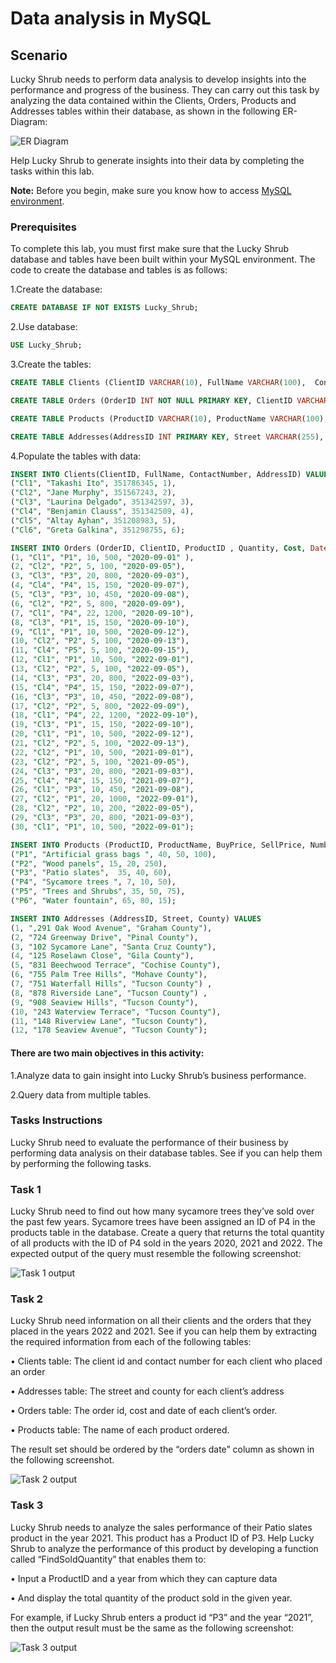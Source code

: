 # Data analysis in MySQL


## Scenario
Lucky Shrub needs to perform data analysis to develop insights into the performance and progress of the business. They can carry out this task by analyzing the data contained within the Clients, Orders, Products and Addresses tables within their database, as shown in the following ER-Diagram:

 ![ER Diagram](images/Picture1.png) 

Help Lucky Shrub to generate insights into their data by completing the tasks within this lab.

**Note:** Before you begin, make sure you know how to access [MySQL environment](https://www.coursera.org/learn/advanced-mysql-topics/supplement/Xp5Mg/how-to-access-mysql-environment).

### Prerequisites
To complete this lab, you must first make sure that the Lucky Shrub database and tables have been built within your MySQL environment.
The code to create the database and tables is as follows:

1.Create the database:
```SQL 
CREATE DATABASE IF NOT EXISTS Lucky_Shrub;
```

2.Use database:
```SQL 
USE Lucky_Shrub;
```

3.Create the tables:
```SQL 
CREATE TABLE Clients (ClientID VARCHAR(10), FullName VARCHAR(100),  ContactNumber INT, AddressID INT);   
```

```SQL 
CREATE TABLE Orders (OrderID INT NOT NULL PRIMARY KEY, ClientID VARCHAR(10),  ProductID VARCHAR(10),  Quantity   INT, Cost DECIMAL(6,2), Date DATE); 
```

```SQL 
CREATE TABLE Products (ProductID VARCHAR(10), ProductName VARCHAR(100),  BuyPrice DECIMAL(6,2), SellPrice DECIMAL(6,2), NumberOfItems INT);    
```

```SQL 
CREATE TABLE Addresses(AddressID INT PRIMARY KEY, Street VARCHAR(255), County VARCHAR(100)); 
 ```

4.Populate the tables with data:
```SQL 
INSERT INTO Clients(ClientID, FullName, ContactNumber, AddressID) VALUES 
("Cl1", "Takashi Ito", 351786345, 1), 
("Cl2", "Jane Murphy", 351567243, 2), 
("Cl3", "Laurina Delgado", 351342597, 3), 
("Cl4", "Benjamin Clauss", 351342509, 4), 
("Cl5", "Altay Ayhan", 351208983, 5), 
("Cl6", "Greta Galkina", 351298755, 6);   
```

```SQL 
INSERT INTO Orders (OrderID, ClientID, ProductID , Quantity, Cost, Date) VALUES 
(1, "Cl1", "P1", 10, 500, "2020-09-01" ), 
(2, "Cl2", "P2", 5, 100, "2020-09-05"), 
(3, "Cl3", "P3", 20, 800, "2020-09-03"), 
(4, "Cl4", "P4", 15, 150, "2020-09-07"), 
(5, "Cl3", "P3", 10, 450, "2020-09-08"), 
(6, "Cl2", "P2", 5, 800, "2020-09-09"), 
(7, "Cl1", "P4", 22, 1200, "2020-09-10"), 
(8, "Cl3", "P1", 15, 150, "2020-09-10"), 
(9, "Cl1", "P1", 10, 500, "2020-09-12"), 
(10, "Cl2", "P2", 5, 100, "2020-09-13"), 
(11, "Cl4", "P5", 5, 100, "2020-09-15"),
(12, "Cl1", "P1", 10, 500, "2022-09-01"), 
(13, "Cl2", "P2", 5, 100, "2022-09-05"), 
(14, "Cl3", "P3", 20, 800, "2022-09-03"), 
(15, "Cl4", "P4", 15, 150, "2022-09-07"), 
(16, "Cl3", "P3", 10, 450, "2022-09-08"), 
(17, "Cl2", "P2", 5, 800, "2022-09-09"), 
(18, "Cl1", "P4", 22, 1200, "2022-09-10"), 
(19, "Cl3", "P1", 15, 150, "2022-09-10"), 
(20, "Cl1", "P1", 10, 500, "2022-09-12"), 
(21, "Cl2", "P2", 5, 100, "2022-09-13"),  
(22, "Cl2", "P1", 10, 500, "2021-09-01"), 
(23, "Cl2", "P2", 5, 100, "2021-09-05"), 
(24, "Cl3", "P3", 20, 800, "2021-09-03"), 
(25, "Cl4", "P4", 15, 150, "2021-09-07"), 
(26, "Cl1", "P3", 10, 450, "2021-09-08"), 
(27, "Cl2", "P1", 20, 1000, "2022-09-01"), 
(28, "Cl2", "P2", 10, 200, "2022-09-05"), 
(29, "Cl3", "P3", 20, 800, "2021-09-03"), 
(30, "Cl1", "P1", 10, 500, "2022-09-01"); 
```

```SQL 
INSERT INTO Products (ProductID, ProductName, BuyPrice, SellPrice, NumberOfItems) VALUES 
("P1", "Artificial grass bags ", 40, 50, 100), 
("P2", "Wood panels", 15, 20, 250), 
("P3", "Patio slates",  35, 40, 60), 
("P4", "Sycamore trees ", 7, 10, 50), 
("P5", "Trees and Shrubs", 35, 50, 75), 
("P6", "Water fountain", 65, 80, 15);   
```

```SQL 
INSERT INTO Addresses (AddressID, Street, County) VALUES 
(1, ",291 Oak Wood Avenue", "Graham County"), 
(2, "724 Greenway Drive", "Pinal County"), 
(3, "102 Sycamore Lane", "Santa Cruz County"), 
(4, "125 Roselawn Close", "Gila County"), 
(5, "831 Beechwood Terrace", "Cochise County"),
(6, "755 Palm Tree Hills", "Mohave County"), 
(7, "751 Waterfall Hills", "Tucson County") , 
(8, "878 Riverside Lane", "Tucson County") , 
(9, "908 Seaview Hills", "Tucson County"), 
(10, "243 Waterview Terrace", "Tucson County"), 
(11, "148 Riverview Lane", "Tucson County"),  
(12, "178 Seaview Avenue", "Tucson County");
```

#### There are two main objectives in this activity: 
1.Analyze data to gain insight into Lucky Shrub’s business performance.

2.Query data from multiple tables.

### Tasks Instructions
Lucky Shrub need to evaluate the performance of their business by performing data analysis on their database tables. See if you can help them by performing the following tasks.

### Task 1
Lucky Shrub need to find out how many sycamore trees they’ve sold over the past few years. Sycamore trees have been assigned an ID of P4 in the products table in the database. Create a query that returns the total quantity of all products with the ID of P4 sold in the years 2020, 2021 and 2022. The expected output of the query must resemble the following screenshot: 

 ![Task 1 output](images/Picture2.png) 

### Task 2
Lucky Shrub need information on all their clients and the orders that they placed in the years 2022 and 2021. See if you can help them by extracting the required information from each of the following tables:

•	Clients table: The client id and contact number for each client who placed an order

•	Addresses table: The street and county for each client’s address

•	Orders table: The order id, cost and date of each client’s order.

•	Products table: The name of each product ordered.

The result set should be ordered by the “orders date” column as shown in the following screenshot.

 ![Task 2 output](images/Picture3.png) 

### Task 3

Lucky Shrub needs to analyze the sales performance of their Patio slates product in the year 2021. This product has a Product ID of P3. Help Lucky Shrub to analyze the performance of this product by developing a function called “FindSoldQuantity” that enables them to:

•	Input a ProductID and a year from which they can capture data

•	And display the total quantity of the product sold in the given year.

For example, if Lucky Shrub enters a product id “P3” and the year “2021”, then the output result must be the same as the following screenshot:

 ![Task 3 output](images/Picture4.png) 
